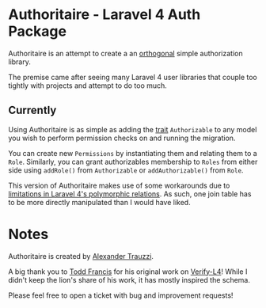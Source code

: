 # Authoritaire - Laravel 4 Auth Package

Authoritaire is an attempt to create a an [orthogonal](http://goo.gl/JXLzBm) simple authorization library.

The premise came after seeing many Laravel 4 user libraries that couple too tightly with projects and attempt to do too much.

## Currently

Using Authoritaire is as simple as adding the [trait](http://goo.gl/Z62lC) `Authorizable` to any model you wish to perform permission checks on and running the migration.

You can create new `Permissions` by instantiating them and relating them to a `Role`.  Similarly, you can grant authorizables membership to `Roles` from either side using `addRole()` from `Authorizable` or `addAuthorizable()` from `Role`.

This version of Authoritaire makes use of some workarounds due to [limitations in Laravel 4's polymorphic relations](https://github.com/laravel/framework/issues/1922).  As such, one join table has to be more directly manipulated than I would have liked.


# Notes

Authoritaire is created by [Alexander Trauzzi](http://goo.gl/nHw4u).

A big thank you to [Todd Francis](http://goo.gl/x3MAuE) for his original work on [Verify-L4](http://goo.gl/NlDoFl)!  While I didn't keep the lion's share of his work, it has mostly inspired the schema.

Please feel free to open a ticket with bug and improvement requests!